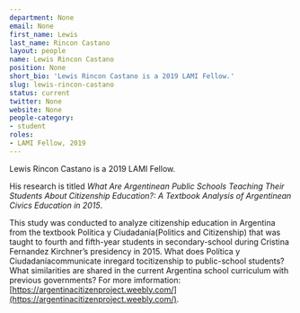 ```yaml
---
department: None
email: None
first_name: Lewis
last_name: Rincon Castano
layout: people
name: Lewis Rincon Castano
position: None
short_bio: 'Lewis Rincon Castano is a 2019 LAMI Fellow.'
slug: lewis-rincon-castano
status: current
twitter: None
website: None
people-category:
- student
roles:
- LAMI Fellow, 2019
---
```

Lewis Rincon Castano is a 2019 LAMI Fellow.

His research is titled _What Are Argentinean Public Schools Teaching Their Students About Citizenship Education?: A Textbook Analysis of Argentinean Civics Education in 2015_.

This study was conducted to analyze citizenship education in Argentina from the textbook Política  y Ciudadanía(Politics and Citizenship) that was taught to fourth and fifth-year students in secondary-school during Cristina Fernandez Kirchner’s presidency in 2015. What does Política y Ciudadaníacommunicate inregard tocitizenship to public-school students? What similarities are shared in the current Argentina school curriculum with previous governments?  For more imformation: [https://argentinacitizenproject.weebly.com/](https://argentinacitizenproject.weebly.com/).